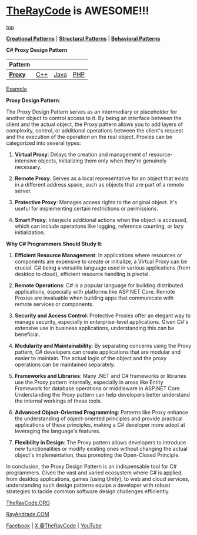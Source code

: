 # [TheRayCode](../../../README.md) is AWESOME!!!

[top](../README.md)

**[Creational Patterns](../README.md)** | **[Structural Patterns](../../Structural/README.md)** | **[Behavioral Patterns](../../Behavioral/README.md)**

**C# Proxy Design Pattern**

|Pattern|   |   |   |
|---|---|---|---|
| [**Proxy**](README.md) | [C++](../../../CPP/Structural/Flyweight/README.md) | [Java](../../../Java/Structural/Flyweight/README.md) | [PHP](../../../PHP/Structural/Flyweight/README.md) |

[Example](PY/README.md)

**Proxy Design Pattern**:

The Proxy Design Pattern serves as an intermediary or placeholder for another object to control access to it. By being an interface between the client and the actual object, the Proxy pattern allows you to add layers of complexity, control, or additional operations between the client's request and the execution of the operation on the real object. Proxies can be categorized into several types:

1. **Virtual Proxy**: Delays the creation and management of resource-intensive objects, initializing them only when they're genuinely necessary.
  
2. **Remote Proxy**: Serves as a local representative for an object that exists in a different address space, such as objects that are part of a remote server.

3. **Protective Proxy**: Manages access rights to the original object. It's useful for implementing certain restrictions or permissions.

4. **Smart Proxy**: Interjects additional actions when the object is accessed, which can include operations like logging, reference counting, or lazy initialization.

**Why C# Programmers Should Study It**:

1. **Efficient Resource Management**: In applications where resources or components are expensive to create or initialize, a Virtual Proxy can be crucial. C# being a versatile language used in various applications (from desktop to cloud), efficient resource handling is pivotal.

2. **Remote Operations**: C# is a popular language for building distributed applications, especially with platforms like ASP.NET Core. Remote Proxies are invaluable when building apps that communicate with remote services or components.

3. **Security and Access Control**: Protective Proxies offer an elegant way to manage security, especially in enterprise-level applications. Given C#'s extensive use in business applications, understanding this can be beneficial.

4. **Modularity and Maintainability**: By separating concerns using the Proxy pattern, C# developers can create applications that are modular and easier to maintain. The actual logic of the object and the proxy operations can be maintained separately.

5. **Frameworks and Libraries**: Many .NET and C# frameworks or libraries use the Proxy pattern internally, especially in areas like Entity Framework for database operations or middleware in ASP.NET Core. Understanding the Proxy pattern can help developers better understand the internal workings of these tools.

6. **Advanced Object-Oriented Programming**: Patterns like Proxy enhance the understanding of object-oriented principles and provide practical applications of these principles, making a C# developer more adept at leveraging the language's features.

7. **Flexibility in Design**: The Proxy pattern allows developers to introduce new functionalities or modify existing ones without changing the actual object's implementation, thus promoting the Open-Closed Principle.

In conclusion, the Proxy Design Pattern is an indispensable tool for C# programmers. Given the vast and varied ecosystem where C# is applied, from desktop applications, games (using Unity), to web and cloud services, understanding such design patterns equips a developer with robust strategies to tackle common software design challenges efficiently.

[TheRayCode.ORG](https://www.TheRayCode.org)

[RayAndrade.COM](https://www.RayAndrade.com)

[Facebook](https://www.facebook.com/TheRayCode/) | [X @TheRayCode](https://www.x.com/TheRayCode/) | [YouTube](https://www.youtube.com/TheRayCode/)
